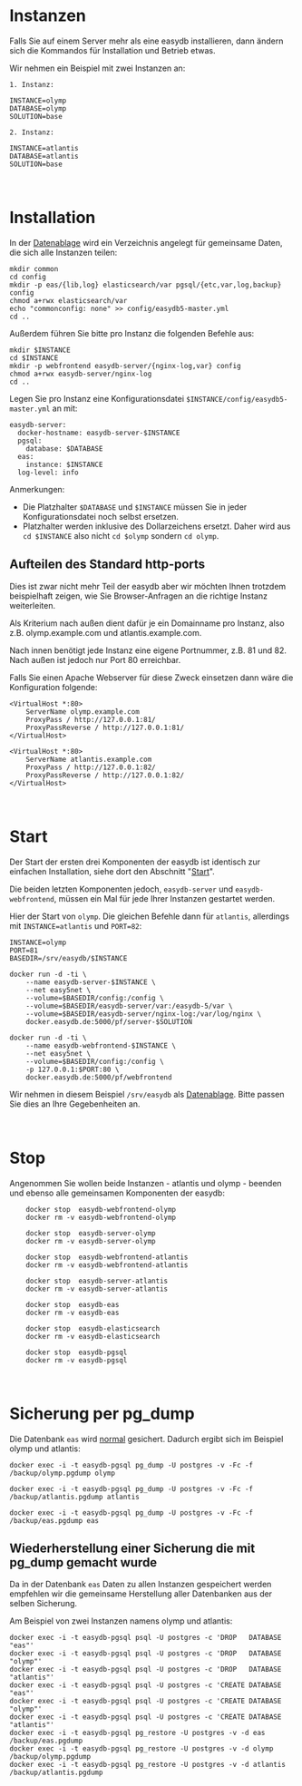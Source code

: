 # Instanzen

Falls Sie auf einem Server mehr als eine easydb installieren, dann ändern sich die Kommandos für Installation und Betrieb etwas.

Wir nehmen ein Beispiel mit zwei Instanzen an:

```
1. Instanz:

INSTANCE=olymp
DATABASE=olymp
SOLUTION=base

2. Instanz:

INSTANCE=atlantis
DATABASE=atlantis
SOLUTION=base
```

 

# Installation

In der [Datenablage](/sysadmin/installation/installation.md#datenablage-bestimmen) wird ein Verzeichnis angelegt für gemeinsame Daten, die sich alle Instanzen teilen:

```
mkdir common
cd config
mkdir -p eas/{lib,log} elasticsearch/var pgsql/{etc,var,log,backup} config
chmod a+rwx elasticsearch/var
echo "commonconfig: none" >> config/easydb5-master.yml
cd ..
```

Außerdem führen Sie bitte pro Instanz die folgenden Befehle aus:

```
mkdir $INSTANCE
cd $INSTANCE
mkdir -p webfrontend easydb-server/{nginx-log,var} config
chmod a+rwx easydb-server/nginx-log
cd ..
```

Legen Sie pro Instanz eine Konfigurationsdatei `$INSTANCE/config/easydb5-master.yml` an mit:

```
easydb-server:
  docker-hostname: easydb-server-$INSTANCE
  pgsql:
    database: $DATABASE
  eas:
    instance: $INSTANCE
  log-level: info
```

Anmerkungen:

* Die Platzhalter `$DATABASE` und `$INSTANCE` müssen Sie in jeder Konfigurationsdatei noch selbst ersetzen.
* Platzhalter werden inklusive des Dollarzeichens ersetzt. Daher wird aus `cd $INSTANCE` also nicht `cd $olymp` sondern `cd olymp`.

## Aufteilen des Standard http-ports

Dies ist zwar nicht mehr Teil der easydb aber wir möchten Ihnen trotzdem beispielhaft zeigen, wie Sie Browser-Anfragen an die richtige Instanz weiterleiten.

Als Kriterium nach außen dient dafür je ein Domainname pro Instanz, also z.B. olymp.example.com und atlantis.example.com.

Nach innen benötigt jede Instanz eine eigene Portnummer, z.B. 81 und 82. Nach außen ist jedoch nur Port 80 erreichbar.

Falls Sie einen Apache Webserver für diese Zweck einsetzen dann wäre die Konfiguration folgende:

```
<VirtualHost *:80>
    ServerName olymp.example.com
    ProxyPass / http://127.0.0.1:81/
    ProxyPassReverse / http://127.0.0.1:81/
</VirtualHost>

<VirtualHost *:80>
    ServerName atlantis.example.com
    ProxyPass / http://127.0.0.1:82/
    ProxyPassReverse / http://127.0.0.1:82/
</VirtualHost>
```

 

# Start

Der Start der ersten drei Komponenten der easydb ist identisch zur einfachen Installation, siehe dort den Abschnitt  "[Start](/sysadmin/installation/installation.md#start)".

Die beiden letzten Komponenten jedoch, `easydb-server` und `easydb-webfrontend`, müssen ein Mal für jede Ihrer Instanzen gestartet werden.

Hier der Start von `olymp`. Die gleichen Befehle dann für `atlantis`, allerdings mit `INSTANCE=atlantis` und `PORT=82`:

```
INSTANCE=olymp
PORT=81
BASEDIR=/srv/easydb/$INSTANCE

docker run -d -ti \
    --name easydb-server-$INSTANCE \
    --net easy5net \
    --volume=$BASEDIR/config:/config \
    --volume=$BASEDIR/easydb-server/var:/easydb-5/var \
    --volume=$BASEDIR/easydb-server/nginx-log:/var/log/nginx \
    docker.easydb.de:5000/pf/server-$SOLUTION

docker run -d -ti \
    --name easydb-webfrontend-$INSTANCE \
    --net easy5net \
    --volume=$BASEDIR/config:/config \
    -p 127.0.0.1:$PORT:80 \
    docker.easydb.de:5000/pf/webfrontend
```

Wir nehmen in diesem Beispiel `/srv/easydb` als [Datenablage](/sysadmin/installation/installation.md#datenablage-bestimmen). Bitte passen Sie dies an Ihre Gegebenheiten an.

 

# Stop

Angenommen Sie wollen beide Instanzen - atlantis und olymp - beenden und ebenso alle gemeinsamen Komponenten der easydb:

```
    docker stop  easydb-webfrontend-olymp
    docker rm -v easydb-webfrontend-olymp

    docker stop  easydb-server-olymp
    docker rm -v easydb-server-olymp

    docker stop  easydb-webfrontend-atlantis
    docker rm -v easydb-webfrontend-atlantis

    docker stop  easydb-server-atlantis
    docker rm -v easydb-server-atlantis

    docker stop  easydb-eas
    docker rm -v easydb-eas

    docker stop  easydb-elasticsearch
    docker rm -v easydb-elasticsearch

    docker stop  easydb-pgsql
    docker rm -v easydb-pgsql
```

 

# Sicherung per pg\_dump

Die Datenbank `eas` wird [normal](../betrieb/betrieb.md#sicherung-per-pg_dump) gesichert. Dadurch ergibt sich im Beispiel olymp und atlantis:

```
docker exec -i -t easydb-pgsql pg_dump -U postgres -v -Fc -f /backup/olymp.pgdump olymp

docker exec -i -t easydb-pgsql pg_dump -U postgres -v -Fc -f /backup/atlantis.pgdump atlantis

docker exec -i -t easydb-pgsql pg_dump -U postgres -v -Fc -f /backup/eas.pgdump eas
```

## Wiederherstellung einer Sicherung die mit pg\_dump gemacht wurde

Da in der Datenbank `eas` Daten zu allen Instanzen gespeichert werden empfehlen wir die gemeinsame Herstellung aller Datenbanken aus der selben Sicherung.

Am Beispiel von zwei Instanzen namens olymp und atlantis:

```
docker exec -i -t easydb-pgsql psql -U postgres -c 'DROP   DATABASE "eas"'
docker exec -i -t easydb-pgsql psql -U postgres -c 'DROP   DATABASE "olymp"'
docker exec -i -t easydb-pgsql psql -U postgres -c 'DROP   DATABASE "atlantis"'
docker exec -i -t easydb-pgsql psql -U postgres -c 'CREATE DATABASE "eas"'
docker exec -i -t easydb-pgsql psql -U postgres -c 'CREATE DATABASE "olymp"'
docker exec -i -t easydb-pgsql psql -U postgres -c 'CREATE DATABASE "atlantis"'
docker exec -i -t easydb-pgsql pg_restore -U postgres -v -d eas      /backup/eas.pgdump
docker exec -i -t easydb-pgsql pg_restore -U postgres -v -d olymp    /backup/olymp.pgdump
docker exec -i -t easydb-pgsql pg_restore -U postgres -v -d atlantis /backup/atlantis.pgdump
```



